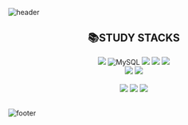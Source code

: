 ![header](https://capsule-render.vercel.app/api?type=waving&color=gradient&customColorList=15&height=200&section=header&text=Seo%20Young%20Yoon%20🍒&fontSize=65)

<div align = "center"><h2>📚STUDY STACKS</h2></div>

<div align = "center">
  <img src="https://img.shields.io/badge/Spring-6DB33F?style=flat-square&logo=Spring&logoColor=white"/></a>
  <!-- <img alt="SpringBoot" src="https://img.shields.io/badge/SpringBoot-6DB33F?style=flat-square&logo=SpringBoot&logoColor=white"/> -->
  <img alt="MySQL" src="https://img.shields.io/badge/MySQL-4479A1?style=flat-square&logo=MySQL&logoColor=white"/>
  <img src="https://img.shields.io/badge/Java-2C2255?style=flat-square&logo=Java&logoColor=white"/>
  <img src="https://img.shields.io/badge/Python-3776AB?style=flat-square&logo=Python&logoColor=white"/>
  <!-- <img src="https://img.shields.io/badge/Linux-FCC624?style=flat-square&logo=Linux&logoColor=white"/> -->
  <img src="https://img.shields.io/badge/React-61DAFB?style=flat-square&logo=React&logoColor=white"> 
  
  </br>
  <!-- 
  <img src="https://img.shields.io/badge/html5-E34F26?style=flat-square&logo=html5&logoColor=white"> 
  <img src="https://img.shields.io/badge/css-1572B6?style=flat-square&logo=css3&logoColor=white"> 
  </br> -->
  
  <img src="https://img.shields.io/badge/apache tomcat-F8DC75?style=flat-square&logo=apachetomcat&logoColor=white">
  <img src="https://img.shields.io/badge/Amazon AWS-FF9900?style=flat-square&logo=Amazon AWS&logoColor=white"/>
  <!-- <img src="https://img.shields.io/badge/Amazon EC2-FF9900?style=flat-square&logo=Amazon EC2&logoColor=white"/>
  <img src="https://img.shields.io/badge/Amazon RDS-527FFF?style=flat-square&logo=Amazon RDS&logoColor=white"/>
  <img src="https://img.shields.io/badge/Amazon S3-569A31?style=flat-square&logo=Amazon S3&logoColor=white"/> -->
  </br>
 </div>
 <div align = "center">
 <br>
  <a href="https://smiling-cent-d89.notion.site/Portfolio-f6bd32719ff9425ab42b743abe50b3d6"><img src="https://img.shields.io/badge/Notion-000000?style=flat-square&logo=Notion&logoColor=white"/></a>
  <img src="https://img.shields.io/badge/Discord-5865F2?style=flat-square&logo=Discord&logoColor=white"/>
  <img src="https://img.shields.io/badge/GitHub-181717?style=flat-square&logo=GitHub&logoColor=white"/>
  
 <!-- [![Hits](https://hits.seeyoufarm.com/api/count/incr/badge.svg?url=https%3A%2F%2Fgithub.com%2Fseoyoung7623%2Fhit-counter&count_bg=%23000000&title_bg=%23FF7E7E&icon=&icon_color=%238C8C8C&title=hits&edge_flat=false)](https://hits.seeyoufarm.com) -->
  
  </br>
 </div> 


 <br>
 
<!--
 <div align = "center">
 
![seoyoung7623's github stats](https://github-readme-stats.vercel.app/api?username=seoyoung7623&show_icons=true)

[![seoyoung7623's github stats](https://github-readme-stats.vercel.app/api/top-langs/?username=seoyoung7623&show_icons=true&hide_border=true&title_color=004386&icon_color=004386&layout=compact)](https://github.com/seoyoung7623)

</div>
-->

<!-- |  <img align="center" src="https://github-readme-stats-wheat-seven-54.vercel.app/api/?username=seoyoung7623&show_icons=true&include_all_commits=true&theme=buefy&hide_border=true" alt="seoyoung7623's github stats" /></a> | <img align="center" src="https://github-readme-stats-wheat-seven-54.vercel.app/api/top-langs/?username=seoyoung7623&layout=compact&theme=buefy&hide_border=true" /></a> |
| ------------- | ------------- |

 -->

![footer](https://capsule-render.vercel.app/api?type=waving&color=gradient&customColorList=15&height=150&section=footer&text=🍀&fontSize=50) 
